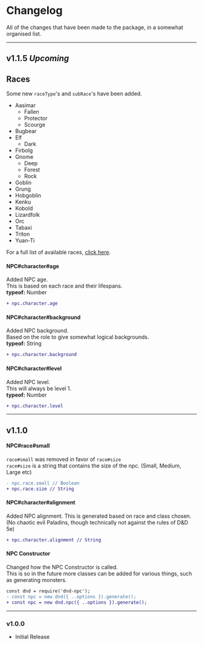 # **Changelog**
All of the changes that have been made to the package, in a somewhat organised list.

---
## **v1.1.5** ***Upcoming***
## Races
Some new `raceType`'s and `subRace`'s have been added.
- Aasimar
	- Fallen
	- Protector
	- Scourge
- Bugbear
- Elf
	- Dark
- Firbolg
- Gnome
	- Deep
	- Forest
	- Rock
- Goblin
- Grung
- Hobgoblin
- Kenku
- Kobold
- Lizardfolk
- Orc
- Tabaxi
- Triton
- Yuan-Ti

For a full list of available races, [click here](./pages/raceTypes.md).


#### NPC#character#age
Added NPC age.<br>
This is based on each race and their lifespans.<br>
**typeof:** Number

```diff
+ npc.character.age
```
#### NPC#character#background
Added NPC background.<br>
Based on the role to give somewhat logical backgrounds.<br>
**typeof:** String

```diff
+ npc.character.background
```
#### NPC#character#level
Added NPC level.<br>
This will always be level 1.<br>
**typeof:** Number

```diff
+ npc.character.level
```

---
## **v1.1.0**
#### NPC#race#small
`race#small` was removed in favor of `race#size`<br>
`race#size` is a string that contains the size of the npc. (Small, Medium, Large etc)
```diff
- npc.race.small // Boolean
+ npc.race.size // String
```
#### NPC#character#alignment
Added NPC alignment. This is generated based on race and class chosen.<br>
(No chaotic evil Paladins, though technically not against the rules of D&D 5e)

```diff
+ npc.character.alignment // String
```


#### NPC Constructor
Changed how the NPC Constructor is called.<br>
This is so in the future more classes can be added for various things, such as generating monsters.
```diff
const dnd = require('dnd-npc');
- const npc = new dnd({ ..options }).generate();
+ const npc = new dnd.npc({ ..options }).generate();
```
---
### **v1.0.0**
- Initial Release
